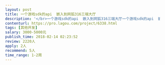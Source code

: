 ```yaml
---                
layout: post       
title: 一个游戏sdk的api  嵌入到网狐316三端大厅           
description: '</br>一个游戏sdk的api  嵌入到网狐316三端大厅一个游戏sdk的api  嵌入到网狐316三端大厅一个游戏sdk的api  嵌入到网狐316三端大厅</br>'     
contenturl: https://pro.lagou.com/project/6338.html      
tags: [其他开发]            
salary: 3000-5000元          
publish_time: 2018-02-14 02:23:52         
review: 2220人                   
apply: 2人                   
recommend: 5人                   
time_range: 1-2周              
---                 
```

